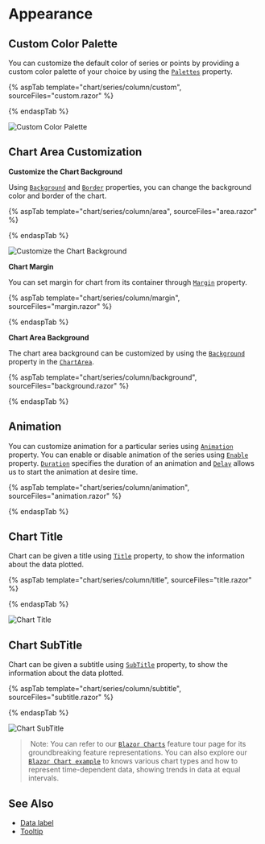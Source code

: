 # Appearance

## Custom Color Palette

You can customize the default color of series or points by providing a custom color palette of your choice by
using the [`Palettes`](https://help.syncfusion.com/cr/blazor/Syncfusion.Blazor.Grids.SfGrid-1.html#Syncfusion_Blazor_Grids_SfGrid_1_TextWrapSettings) property.

{% aspTab template="chart/series/column/custom", sourceFiles="custom.razor" %}

{% endaspTab %}

![Custom Color Palette](images/appearance/custom-razor.png)

<!-- markdownlint-disable MD036 -->

## Chart Area Customization

<!-- markdownlint-disable MD036 -->

**Customize the Chart Background**

<!-- markdownlint-disable MD013 -->
Using [`Background`](https://help.syncfusion.com/cr/blazor/Syncfusion.Blazor.Grids.GridColumn.html#Syncfusion_Blazor_Grids_GridColumn_Field) and [`Border`](https://help.syncfusion.com/cr/blazor/Syncfusion.Blazor.Grids.SfGrid-1.html#Syncfusion_Blazor_Grids_SfGrid_1_ShowColumnChooser) properties, you can change the background color and border of the chart.

{% aspTab template="chart/series/column/area", sourceFiles="area.razor" %}

{% endaspTab %}

![Customize the Chart Background](images/appearance/area-razor.png)

**Chart Margin**

You can set margin for chart from its container through [`Margin`](https://help.syncfusion.com/cr/blazor/Syncfusion.Blazor.Grids.SfGrid-1.html#Syncfusion_Blazor_Grids_SfGrid_1_ShowColumnChooser) property.

{% aspTab template="chart/series/column/margin", sourceFiles="margin.razor" %}

{% endaspTab %}

**Chart Area Background**

The chart area background can be customized by using the [`Background`](https://help.syncfusion.com/cr/blazor/Syncfusion.Blazor.Charts.ChartAreaModel.html#Syncfusion_Blazor_Charts_ChartAreaModel_Background)
property in the [`ChartArea`](https://help.syncfusion.com/cr/blazor/Syncfusion.Blazor.Grids.SfGrid-1.html#Syncfusion_Blazor_Grids_SfGrid_1_ColumnMenuItems).

{% aspTab template="chart/series/column/background", sourceFiles="background.razor" %}

{% endaspTab %}

## Animation

You can customize animation for a particular series using [`Animation`](https://help.syncfusion.com/cr/blazor/Syncfusion.Blazor.Charts.ChartSeries.html#Syncfusion_Blazor_Charts_ChartSeries_Animation) property. You can enable or disable animation of the series using [`Enable`](https://help.syncfusion.com/cr/blazor/Syncfusion.Blazor.Charts.AnimationModel.html#Syncfusion_Blazor_Charts_AnimationModel_Enable) property. [`Duration`](https://help.syncfusion.com/cr/blazor/Syncfusion.Blazor.Charts.AnimationModel.html#Syncfusion_Blazor_Charts_AnimationModel_Duration) specifies the duration of an animation and [`Delay`](https://help.syncfusion.com/cr/blazor/Syncfusion.Blazor.Charts.AnimationModel.html#Syncfusion_Blazor_Charts_AnimationModel_Duration) allows us to start the animation at desire time.

{% aspTab template="chart/series/column/animation", sourceFiles="animation.razor" %}

{% endaspTab %}

## Chart Title

Chart can be given a title using [`Title`](https://help.syncfusion.com/cr/blazor/Syncfusion.Blazor.Grids.SfGrid-1.html#Syncfusion_Blazor_Grids_SfGrid_1_ColumnMenuItems) property, to show the information about the data plotted.

{% aspTab template="chart/series/column/title", sourceFiles="title.razor" %}

{% endaspTab %}

![Chart Title](images/appearance/title-razor.png)

## Chart SubTitle

Chart can be given a subtitle using [`SubTitle`](https://help.syncfusion.com/cr/blazor/Syncfusion.Blazor.Grids.SfGrid-1.html#Syncfusion_Blazor_Grids_SfGrid_1_ContextMenuItems) property, to show the information about the data plotted.

{% aspTab template="chart/series/column/subtitle", sourceFiles="subtitle.razor" %}

{% endaspTab %}

![Chart SubTitle](images/appearance/subtitle-razor.png)

> Note: You can refer to our [`Blazor Charts`](https://www.syncfusion.com/blazor-components/blazor-charts) feature tour page for its groundbreaking feature representations. You can also explore our [`Blazor Chart example`](https://blazor.syncfusion.com/demos/chart/line?theme=bootstrap4) to knows various chart types and how to represent time-dependent data, showing trends in data at equal intervals.

## See Also

* [Data label](./data-labels)
* [Tooltip](./tool-tip)